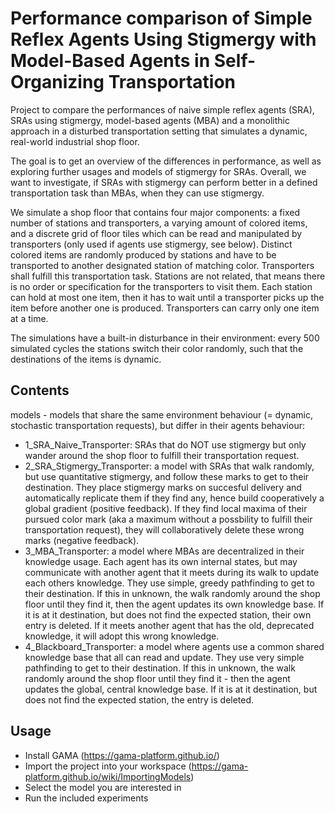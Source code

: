 # Performance comparison of Simple Reflex Agents Using Stigmergy with Model-Based Agents in Self-Organizing Transportation
Project to compare the performances of naive simple reflex agents (SRA), SRAs using stigmergy, model-based agents (MBA) and a monolithic approach in a disturbed transportation setting that simulates a dynamic, real-world industrial shop floor.   

The goal is to get an overview of the differences in performance, as well as exploring further usages and models of stigmergy for SRAs. Overall, we want to investigate, if SRAs with stigmergy can perform better in a defined transportation task than MBAs, when they can use stigmergy.

We simulate a shop floor that contains four major components: a fixed number of stations and transporters, a varying amount of colored items, and a discrete grid of floor tiles which can be read and manipulated by transporters (only used if agents use stigmergy, see below). 
Distinct colored items are randomly produced by stations and have to be transported to another designated station of matching color. Transporters shall fulfill this transportation task. Stations are not related, that means there is no order or specification for the transporters to visit them. 
Each station can hold at most one item, then it has to wait until a transporter picks up the item before another one is produced. Transporters can carry only one item at a time. 

The simulations have a built-in disturbance in their environment: every 500 simulated cycles the stations switch their color randomly, such that the destinations of the items is dynamic.

## Contents

models - models that share the same environment behaviour (= dynamic, stochastic transportation requests), but differ in their agents behaviour:
- 1_SRA_Naive_Transporter: SRAs that do NOT use stigmergy but only wander around the shop floor to fulfill their transportation request.
- 2_SRA_Stigmergy_Transporter: a model with SRAs that walk randomly, but use quantitative stigmergy, and follow these marks to get to their destination. They place stigmergy marks on succesful delivery and automatically replicate them if they find any, hence build cooperatively a global gradient (positive feedback). If they find local maxima of their pursued color mark (aka a maximum without a possbility to fulfill their transportation request), they will collaboratively delete these wrong marks (negative feedback).
- 3_MBA_Transporter: a model where MBAs are decentralized in their knowledge usage. Each agent has its own internal states, but may communicate with another agent that it meets during its walk to update each others knowledge. They use simple, greedy pathfinding to get to their destination. If this in unknown, the walk randomly around the shop floor until they find it, then the agent updates its own knowledge base. If it is at it destination, but does not find the expected station, their own entry is deleted. If it meets another agent that has the old, deprecated knowledge, it will adopt this wrong knowledge.
- 4_Blackboard_Transporter: a model where agents use a common shared knowledge base that all can read and update. They use very simple pathfinding to get to their destination. If this in unknown, the walk randomly around the shop floor until they find it - then the agent updates the global, central knowledge base. If it is at it destination, but does not find the expected station, the entry is deleted.

## Usage

- Install GAMA (https://gama-platform.github.io/)
- Import the project into your workspace (https://gama-platform.github.io/wiki/ImportingModels)
- Select the model you are interested in
- Run the included experiments